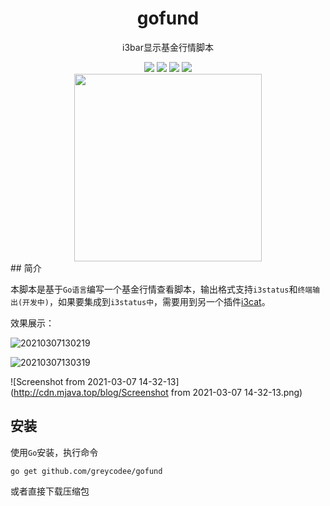 <h1 align="center">gofund</h1>
<p align=center>i3bar显示基金行情脚本</p>
<div align=center>
    <img src="https://img.shields.io/badge/Go->=1.14.6-red?logo=go&color=00ADD8&style=flat"/>
    <img src="https://img.shields.io/badge/Ubuntu-18.04.2-red?logo=Ubuntu&color=E95420&style=flat"/>
    <img src="https://img.shields.io/badge/i3bar-i3cat-red?color=1793D1&style=flat"/>
    <img src="https://img.shields.io/badge/i3bar-i3status-red?color=1793D1&style=flat"/>
</div>
<div align=center>
	<img height=300px width=300px align=center src="http://cdn.mjava.top/blog/diugai.com161509264492359.png"/>
</div>
## 简介

本脚本是基于`Go语言`编写一个基金行情查看脚本，输出格式支持`i3status`和`终端输出(开发中)`，如果要集成到`i3status中`，需要用到另一个插件[i3cat](https://github.com/vincent-petithory/i3cat)。

效果展示：

![20210307130219](http://cdn.mjava.top/blog/20210307130219.png)

![20210307130319](http://cdn.mjava.top/blog/20210307130319.png)

![Screenshot from 2021-03-07 14-32-13](http://cdn.mjava.top/blog/Screenshot from 2021-03-07 14-32-13.png)

## 安装

使用`Go`安装，执行命令

```shell
go get github.com/greycodee/gofund
```

或者直接下载压缩包